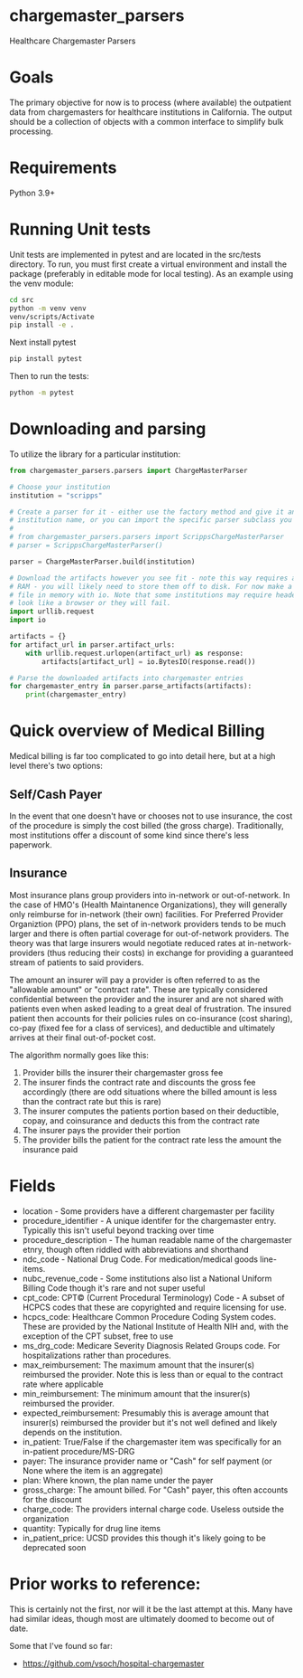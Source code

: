 # chargemaster_parsers
Healthcare Chargemaster Parsers

# Goals
The primary objective for now is to process (where available) the outpatient data from chargemasters for healthcare institutions in California.
The output should be a collection of objects with a common interface to simplify bulk processing.

# Requirements
Python 3.9+

# Running Unit tests
Unit tests are implemented in pytest and are located in the src/tests directory.
To run, you must first create a virtual environment and install the package (preferably in editable mode for local testing).
As an example using the venv module:

  ```bash
  cd src
  python -m venv venv
  venv/scripts/Activate
  pip install -e .
  ```

Next install pytest

  ```bash
  pip install pytest
  ```

Then to run the tests:

  ```bash
  python -m pytest
  ```

# Downloading and parsing
To utilize the library for a particular institution:

  ```python
  from chargemaster_parsers.parsers import ChargeMasterParser

  # Choose your institution
  institution = "scripps"

  # Create a parser for it - either use the factory method and give it an
  # institution name, or you can import the specific parser subclass you want
  #
  # from chargemaster_parsers.parsers import ScrippsChargeMasterParser
  # parser = ScrippsChargeMasterParser()

  parser = ChargeMasterParser.build(institution)

  # Download the artifacts however you see fit - note this way requires a lot of
  # RAM - you will likely need to store them off to disk. For now make a pretend
  # file in memory with io. Note that some institutions may require headers that
  # look like a browser or they will fail.
  import urllib.request
  import io

  artifacts = {}
  for artifact_url in parser.artifact_urls:
      with urllib.request.urlopen(artifact_url) as response:
          artifacts[artifact_url] = io.BytesIO(response.read())

  # Parse the downloaded artifacts into chargemaster entries
  for chargemaster_entry in parser.parse_artifacts(artifacts):
      print(chargemaster_entry)
  ```

# Quick overview of Medical Billing
Medical billing is far too complicated to go into detail here, but at a high level there's two options:

## Self/Cash Payer
In the event that one doesn't have or chooses not to use insurance, the cost of the procedure is simply the cost billed (the gross charge).
Traditionally, most institutions offer a discount of some kind since there's less paperwork.

## Insurance
Most insurance plans group providers into in-network or out-of-network.
In the case of HMO's (Health Maintanence Organizations), they will generally only reimburse for in-network (their own) facilities.
For Preferred Provider Organiztion (PPO) plans, the set of in-network providers tends to be much larger and there is often partial coverage for out-of-network providers.
The theory was that large insurers would negotiate reduced rates at in-network-providers (thus reducing their costs) in exchange for providing a guaranteed stream of patients to said providers.

The amount an insurer will pay a provider is often referred to as the "allowable amount" or "contract rate".
These are typically considered confidential between the provider and the insurer and are not shared with patients even when asked leading to a great deal of frustration.
The insured patient then accounts for their policies rules on co-insurance (cost sharing), co-pay (fixed fee for a class of services), and deductible and ultimately arrives at their final out-of-pocket cost.

The algorithm normally goes like this:

1) Provider bills the insurer their chargemaster gross fee
2) The insurer finds the contract rate and discounts the gross fee accordingly (there are odd situations where the billed amount is less than the contract rate but this is rare)
3) The insurer computes the patients portion based on their deductible, copay, and coinsurance and deducts this from the contract rate
4) The insurer pays the provider their portion
5) The provider bills the patient for the contract rate less the amount the insurance paid


# Fields

* location - Some providers have a different chargemaster per facility
* procedure_identifier - A unique identifer for the chargemaster entry. Typically this isn't useful beyond tracking over time
* procedure_description - The human readable name of the chargemaster etnry, though often riddled with abbreviations and shorthand
* ndc_code - National Drug Code. For medication/medical goods line-items.
* nubc_revenue_code - Some institutions also list a National Uniform Billing Code though it's rare and not super useful
* cpt_code: CPT&copy; (Current Procedural Terminology) Code - A subset of HCPCS codes that these are copyrighted and require licensing for use.
* hcpcs_code: Healthcare Common Procedure Coding System codes. These are provided by the National Institute of Health NIH and, with the exception of the CPT subset, free to use
* ms_drg_code: Medicare Severity Diagnosis Related Groups code. For hospitalizations rather than procedures.
* max_reimbursement: The maximum amount that the insurer(s) reimbursed the provider. Note this is less than or equal to the contract rate where applicable
* min_reimbursement: The minimum amount that the insurer(s) reimbursed the provider.
* expected_reimbursement: Presumably this is average amount that insurer(s) reimbursed the provider but it's not well defined and likely depends on the institution.
* in_patient: True/False if the chargemaster item was specifically for an in-patient procedure/MS-DRG
* payer: The insurance provider name or "Cash" for self payment (or None where the item is an aggregate)
* plan: Where known, the plan name under the payer
* gross_charge: The amount billed. For "Cash" payer, this often accounts for the discount
* charge_code: The providers internal charge code. Useless outside the organization
* quantity: Typically for drug line items
* in_patient_price: UCSD provides this though it's likely going to be deprecated soon

# Prior works to reference:
This is certainly not the first, nor will it be the last attempt at this.
Many have had similar ideas, though most are ultimately doomed to become out of date.

Some that I've found so far:
  * https://github.com/vsoch/hospital-chargemaster